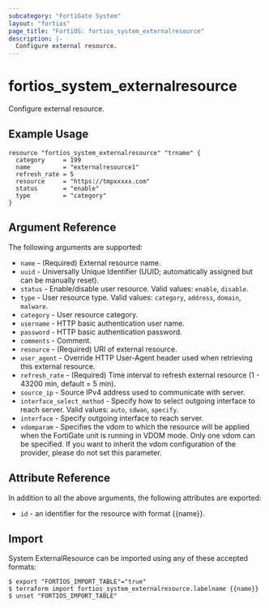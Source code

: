 ```yaml
---
subcategory: "FortiGate System"
layout: "fortios"
page_title: "FortiOS: fortios_system_externalresource"
description: |-
  Configure external resource.
---
```


# fortios_system_externalresource
Configure external resource.

## Example Usage

```hcl
resource "fortios_system_externalresource" "trname" {
  category     = 199
  name         = "externalresource1"
  refresh_rate = 5
  resource     = "https://tmpxxxxx.com"
  status       = "enable"
  type         = "category"
}
```

## Argument Reference

The following arguments are supported:

* `name` - (Required) External resource name.
* `uuid` - Universally Unique Identifier (UUID; automatically assigned but can be manually reset).
* `status` - Enable/disable user resource. Valid values: `enable`, `disable`.
* `type` - User resource type. Valid values: `category`, `address`, `domain`, `malware`.
* `category` - User resource category.
* `username` - HTTP basic authentication user name.
* `password` - HTTP basic authentication password.
* `comments` - Comment.
* `resource` - (Required) URI of external resource.
* `user_agent` - Override HTTP User-Agent header used when retrieving this external resource.
* `refresh_rate` - (Required) Time interval to refresh external resource (1 - 43200 min, default = 5 min).
* `source_ip` - Source IPv4 address used to communicate with server.
* `interface_select_method` - Specify how to select outgoing interface to reach server. Valid values: `auto`, `sdwan`, `specify`.
* `interface` - Specify outgoing interface to reach server.
* `vdomparam` - Specifies the vdom to which the resource will be applied when the FortiGate unit is running in VDOM mode. Only one vdom can be specified. If you want to inherit the vdom configuration of the provider, please do not set this parameter.


## Attribute Reference

In addition to all the above arguments, the following attributes are exported:
* `id` - an identifier for the resource with format {{name}}.

## Import

System ExternalResource can be imported using any of these accepted formats:
```
$ export "FORTIOS_IMPORT_TABLE"="true"
$ terraform import fortios_system_externalresource.labelname {{name}}
$ unset "FORTIOS_IMPORT_TABLE"
```
